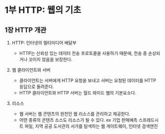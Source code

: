 # 1부 HTTP: 웹의 기초

## 1장 HTTP 개관

1. HTTP: 인터넷의 멀티미디어 배달부

   - HTTP는 신뢰성 있는 데이터 전송 프로토콜을 사용하기 때문에, 전송 중 손상되거나 꼬이지 않음을 보장한다.

2. 웹 클라이언트와 서버

   - 클라이언트는 서버에게 HTTP 요청을 보내고 서버는 요청된 데이터를 HTTP 응답으로 돌려준다.
   - HTTP 클라이언트와 HTTP 서버는 월드 와이드 웹의 기본요소다.

3. 리소스
   - 웹 서버는 웹 콘텐츠의 원천인 웹 리소스를 관리하고 제공한다.
   - 어떤 종류의 콘텐츠 소스도 리소스가 될 수 있다. ex 기업 판매예측 스프레드시트 파일, 지역 공공 도서관의 서가를 탐색하는 웹 게이트웨이, 인터넷 검색엔진
